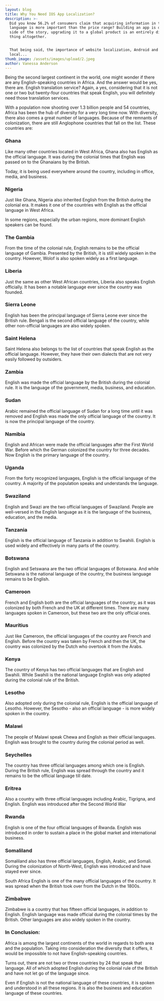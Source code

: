 ```yaml
---
layout: blog
title: Why You Need IOS App Localization?
description: >-
  Did you know 56.2% of consumers claim that acquiring information in their own
  language is more important than the price range? Building an app is only one
  side of the story, upgrading it to a global product is an entirely different
  thing altogether.


  That being said, the importance of website localization, Android and iOS App
  local...
thumb_image: /assets/images/upload/2.jpeg
author: Vanessa Anderson
---
```

Being the second largest continent in the world, one might wonder if there are any English-speaking countries in Africa. And the answer would be yes, there are. English translation service? Again, a yes, considering that it is not one or two but twenty-four countries that speak English, you will definitely need those translation services.

With a population now shooting over 1.3 billion people and 54 countries, Africa has been the hub of diversity for a very long time now. With diversity, there also comes a great number of languages. Because of the remnants of colonization, there are still Anglophone countries that fall on the list. These countries are:

### Ghana
Like many other countries located in West Africa, Ghana also has English as the official language. It was during the colonial times that English was passed on to the Ghanaians by the British.

Today, it is being used everywhere around the country, including in office, media, and business.

### Nigeria
Just like Ghana, Nigeria also inherited English from the British during the colonial era. It makes it one of the countries with English as the official language in West Africa.

In some regions, especially the urban regions, more dominant English speakers can be found.

### The Gambia
From the time of the colonial rule, English remains to be the official language of Gambia. Presented by the British, it is still widely spoken in the country. However, Wolof is also spoken widely as a first language.

### Liberia
Just the same as other West African countries, Liberia also speaks English officially. It has been a notable language ever since the country was founded.  

### Sierra Leone
English has been the principal language of Sierra Leone ever since the British rule. Bengali is the second official language of the country, while other non-official languages are also widely spoken.

### Saint Helena
Saint Helena also belongs to the list of countries that speak English as the official language. However, they have their own dialects that are not very easily followed by outsiders.

### Zambia
English was made the official language by the British during the colonial rule. It is the language of the government, media, business, and education.

### Sudan
Arabic remained the official language of Sudan for a long time until it was removed and English was made the only official language of the country. It is now the principal language of the country.

### Namibia
English and African were made the official languages after the First World War. Before which the German colonized the country for three decades. Now English is the primary language of the country.

### Uganda
From the forty recognized languages, English is the official language of the country. A majority of the population speaks and understands the language.

### Swaziland
English and Swazi are the two official languages of Swaziland. People are well-versed in the English language as it is the language of the business, education, and the media.

### Tanzania
English is the official language of Tanzania in addition to Swahili. English is used widely and effectively in many parts of the country.

### Botswana
English and Setswana are the two official languages of Botswana. And while Setswana is the national language of the country, the business language remains to be English.

### Cameroon
French and English both are the official languages of the country, as it was colonized by both French and the UK at different times. There are many languages spoken in Cameroon, but these two are the only official ones.

### Mauritius
Just like Cameroon, the official languages of the country are French and English. Before the country was taken by French and then the UK, the country was colonized by the Dutch who overtook it from the Arabs.

### Kenya
The country of Kenya has two official languages that are English and Swahili. While Swahili is the national language English was only adapted during the colonial rule of the British.

### Lesotho
Also adopted only during the colonial rule, English is the official language of Lesotho. However, the Sesotho - also an official language - is more widely spoken in the country.

### Malawi
The people of Malawi speak Chewa and English as their official languages. English was brought to the country during the colonial period as well.

### Seychelles
The country has three official languages among which one is English. During the British rule, English was spread through the country and it remains to be the official language till date.

### Eritrea
Also a country with three official languages including Arabic, Tigrigna, and English. English was introduced after the Second World War

### Rwanda
English is one of the four official languages of Rwanda. English was introduced in order to sustain a place in the global market and international business.

### Somaliland
Somaliland also has three official languages, English, Arabic, and Somali. During the colonization of North-West, English was introduced and have stayed ever since.

South Africa
English is one of the many official languages of the country. It was spread when the British took over from the Dutch in the 1800s.

### Zimbabwe
Zimbabwe is a country that has fifteen official languages, in addition to English. English language was made official during the colonial times by the British. Other languages are also widely spoken in the country.

### In Conclusion:
Africa is among the largest continents of the world in regards to both area and the population. Taking into consideration the diversity that it offers, it would be impossible to not have English-speaking countries.

Turns out, there are not two or three countries by 24 that speak that language. All of which adopted English during the colonial rule of the British and have not let go of the language since.

Even if English is not the national language of these countries, it is spoken and understood in all these regions. It is also the business and education language of these countries.
